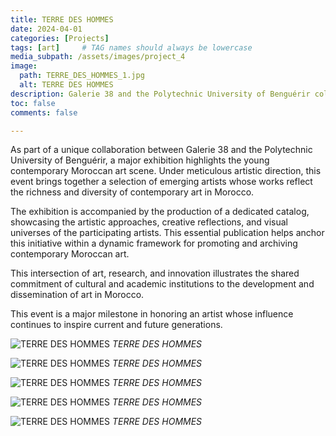 ```yaml
---
title: TERRE DES HOMMES
date: 2024-04-01
categories: [Projects]
tags: [art]     # TAG names should always be lowercase
media_subpath: /assets/images/project_4
image:
  path: TERRE_DES_HOMMES_1.jpg
  alt: TERRE DES HOMMES
description: Galerie 38 and the Polytechnic University of Benguérir collaboration.
toc: false
comments: false

---
```

 

As part of a unique collaboration between Galerie 38 and the Polytechnic University of Benguérir, a major exhibition highlights the young contemporary Moroccan art scene. Under meticulous artistic direction, this event brings together a selection of emerging artists whose works reflect the richness and diversity of contemporary art in Morocco.

The exhibition is accompanied by the production of a dedicated catalog, showcasing the artistic approaches, creative reflections, and visual universes of the participating artists. This essential publication helps anchor this initiative within a dynamic framework for promoting and archiving contemporary Moroccan art.

This intersection of art, research, and innovation illustrates the shared commitment of cultural and academic institutions to the development and dissemination of art in Morocco. 

This event is a major milestone in honoring an artist whose influence continues to inspire current and future generations.

![TERRE DES HOMMES](TERRE_DES_HOMMES_5.jpg)
_TERRE DES HOMMES_


![TERRE DES HOMMES](TERRE_DES_HOMMES_4.jpg)
_TERRE DES HOMMES_

![TERRE DES HOMMES](TERRE_DES_HOMMES_3.jpg)
_TERRE DES HOMMES_

![TERRE DES HOMMES](TERRE_DES_HOMMES_1.jpg)
_TERRE DES HOMMES_

![TERRE DES HOMMES](TERRE_DES_HOMMES_2.jpg)
_TERRE DES HOMMES_


 

 

